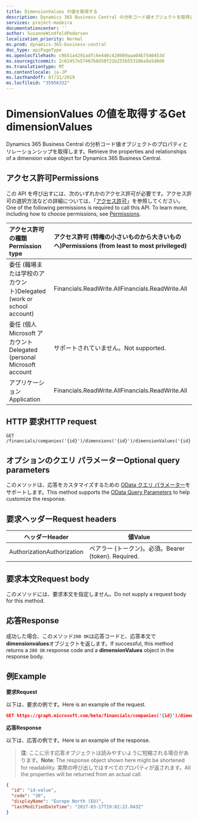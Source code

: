 ```yaml
---
title: DimensionValues の値を取得する
description: Dynamics 365 Business Central の分析コード値オブジェクトを取得します。
services: project-madeira
documentationcenter: ''
author: SusanneWindfeldPedersen
localization_priority: Normal
ms.prod: dynamics-365-business-central
doc_type: apiPageType
ms.openlocfilehash: c9b51a4291adfc6e446c428989aaa04b7540453d
ms.sourcegitcommit: 2c62457e57467b8d50f21b255b553106a9a5d8d6
ms.translationtype: MT
ms.contentlocale: ja-JP
ms.lasthandoff: 07/31/2019
ms.locfileid: "35956332"
---
```

# <a name="get-dimensionvalues"></a><span data-ttu-id="456ff-103">DimensionValues の値を取得する</span><span class="sxs-lookup"><span data-stu-id="456ff-103">Get dimensionValues</span></span>
<span data-ttu-id="456ff-104">Dynamics 365 Business Central の分析コード値オブジェクトのプロパティとリレーションシップを取得します。</span><span class="sxs-lookup"><span data-stu-id="456ff-104">Retrieve the properties and relationships of a dimension value object for Dynamics 365 Business Central.</span></span>

## <a name="permissions"></a><span data-ttu-id="456ff-105">アクセス許可</span><span class="sxs-lookup"><span data-stu-id="456ff-105">Permissions</span></span>
<span data-ttu-id="456ff-p101">この API を呼び出すには、次のいずれかのアクセス許可が必要です。アクセス許可の選択方法などの詳細については、「[アクセス許可](/graph/permissions-reference)」を参照してください。</span><span class="sxs-lookup"><span data-stu-id="456ff-p101">One of the following permissions is required to call this API. To learn more, including how to choose permissions, see [Permissions](/graph/permissions-reference).</span></span>

|<span data-ttu-id="456ff-108">アクセス許可の種類</span><span class="sxs-lookup"><span data-stu-id="456ff-108">Permission type</span></span> |<span data-ttu-id="456ff-109">アクセス許可 (特権の小さいものから大きいものへ)</span><span class="sxs-lookup"><span data-stu-id="456ff-109">Permissions (from least to most privileged)</span></span>|
|:---------------|:------------------------------------------|
|<span data-ttu-id="456ff-110">委任 (職場または学校のアカウント)</span><span class="sxs-lookup"><span data-stu-id="456ff-110">Delegated (work or school account)</span></span>|<span data-ttu-id="456ff-111">Financials.ReadWrite.All</span><span class="sxs-lookup"><span data-stu-id="456ff-111">Financials.ReadWrite.All</span></span> |
|<span data-ttu-id="456ff-112">委任 (個人 Microsoft アカウント</span><span class="sxs-lookup"><span data-stu-id="456ff-112">Delegated (personal Microsoft account</span></span>|<span data-ttu-id="456ff-113">サポートされていません。</span><span class="sxs-lookup"><span data-stu-id="456ff-113">Not supported.</span></span>|
|<span data-ttu-id="456ff-114">アプリケーション</span><span class="sxs-lookup"><span data-stu-id="456ff-114">Application</span></span>|<span data-ttu-id="456ff-115">Financials.ReadWrite.All</span><span class="sxs-lookup"><span data-stu-id="456ff-115">Financials.ReadWrite.All</span></span>|

## <a name="http-request"></a><span data-ttu-id="456ff-116">HTTP 要求</span><span class="sxs-lookup"><span data-stu-id="456ff-116">HTTP request</span></span>

```
GET /financials/companies('{id}')/dimensions('{id}')/dimensionValues('{id}')
```

## <a name="optional-query-parameters"></a><span data-ttu-id="456ff-117">オプションのクエリ パラメーター</span><span class="sxs-lookup"><span data-stu-id="456ff-117">Optional query parameters</span></span>
<span data-ttu-id="456ff-118">このメソッドは、応答をカスタマイズするための [OData クエリ パラメーター](/graph/query-parameters)をサポートします。</span><span class="sxs-lookup"><span data-stu-id="456ff-118">This method supports the [OData Query Parameters](/graph/query-parameters) to help customize the response.</span></span>

## <a name="request-headers"></a><span data-ttu-id="456ff-119">要求ヘッダー</span><span class="sxs-lookup"><span data-stu-id="456ff-119">Request headers</span></span>
|<span data-ttu-id="456ff-120">ヘッダー</span><span class="sxs-lookup"><span data-stu-id="456ff-120">Header</span></span>       |<span data-ttu-id="456ff-121">値</span><span class="sxs-lookup"><span data-stu-id="456ff-121">Value</span></span>                     |
|-------------|--------------------------|
|<span data-ttu-id="456ff-122">Authorization</span><span class="sxs-lookup"><span data-stu-id="456ff-122">Authorization</span></span>|<span data-ttu-id="456ff-p102">ベアラー {トークン}。必須。</span><span class="sxs-lookup"><span data-stu-id="456ff-p102">Bearer {token}. Required.</span></span> |

## <a name="request-body"></a><span data-ttu-id="456ff-125">要求本文</span><span class="sxs-lookup"><span data-stu-id="456ff-125">Request body</span></span>
<span data-ttu-id="456ff-126">このメソッドには、要求本文を指定しません。</span><span class="sxs-lookup"><span data-stu-id="456ff-126">Do not supply a request body for this method.</span></span>

## <a name="response"></a><span data-ttu-id="456ff-127">応答</span><span class="sxs-lookup"><span data-stu-id="456ff-127">Response</span></span>
<span data-ttu-id="456ff-128">成功した場合、このメソッド`200 OK`は応答コードと、応答本文で**dimensionvalues**オブジェクトを返します。</span><span class="sxs-lookup"><span data-stu-id="456ff-128">If successful, this method returns a `200 OK` response code and a **dimensionValues** object in the response body.</span></span>

## <a name="example"></a><span data-ttu-id="456ff-129">例</span><span class="sxs-lookup"><span data-stu-id="456ff-129">Example</span></span>

<span data-ttu-id="456ff-130">**要求**</span><span class="sxs-lookup"><span data-stu-id="456ff-130">**Request**</span></span>

<span data-ttu-id="456ff-131">以下は、要求の例です。</span><span class="sxs-lookup"><span data-stu-id="456ff-131">Here is an example of the request.</span></span>
```json
GET https://graph.microsoft.com/beta/financials/companies('{id}')/dimensions('{id}')/dimensionValues('{id}')
```

<span data-ttu-id="456ff-132">**応答**</span><span class="sxs-lookup"><span data-stu-id="456ff-132">**Response**</span></span>

<span data-ttu-id="456ff-133">以下は、応答の例です。</span><span class="sxs-lookup"><span data-stu-id="456ff-133">Here is an example of the response.</span></span> 

> <span data-ttu-id="456ff-134">**注**: ここに示す応答オブジェクトは読みやすいように短縮される場合があります。</span><span class="sxs-lookup"><span data-stu-id="456ff-134">**Note**: The response object shown here might be shortened for readability.</span></span> <span data-ttu-id="456ff-135">実際の呼び出しではすべてのプロパティが返されます。</span><span class="sxs-lookup"><span data-stu-id="456ff-135">All the properties will be returned from an actual call.</span></span>

```json
{
  "id": "id-value",
  "code": "30",
  "displayName": "Europe North (EU)",
  "lastModifiedDateTime": "2017-03-17T19:02:22.043Z"
}
```

